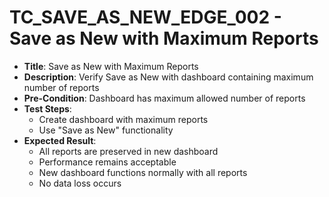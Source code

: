 # TC_SAVE_AS_NEW_EDGE_002 - Save as New with Maximum Reports

* **Title**: Save as New with Maximum Reports
* **Description**: Verify Save as New with dashboard containing maximum number of reports
* **Pre-Condition**: Dashboard has maximum allowed number of reports
* **Test Steps**:
  * Create dashboard with maximum reports
  * Use "Save as New" functionality
* **Expected Result**:
  * All reports are preserved in new dashboard
  * Performance remains acceptable
  * New dashboard functions normally with all reports
  * No data loss occurs